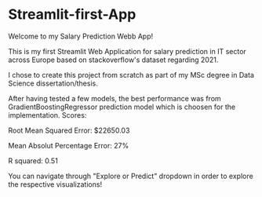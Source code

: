 # Streamlit-first-App

Welcome to my Salary Prediction Webb App! 

This is my first Streamlit Web Application for salary prediction in IT sector across Europe based on stackoverflow's dataset regarding 2021.

I chose to create this project from scratch as part of my MSc degree in Data Science dissertation/thesis. 


After having tested a few models, the best performance was from GradientBoostingRegressor prediction model which is choosen for the implementation. 
Scores: 

Root Mean Squared Error: $22650.03

Mean Absolut Percentage Error: 27%

R squared: 0.51

You can navigate through "Explore or Predict" dropdown in order to explore the respective visualizations! 
